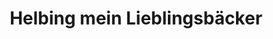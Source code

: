 ---
title: "Helbing mein Lieblingsbäcker"
url: /arnstadt/helbing-mein-lieblingsbaecker-stadtilmer-strasse/
shop: Bäckerei
---
